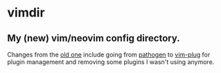 # vimdir

My (new) vim/neovim config directory.
---
Changes from the [old one](https://github.com/tiagobrait/vimdir-old) include going from [pathogen](https://github.com/tpope/vim-pathogen) to [vim-plug](https://github.com/junegunn/vim-plug) for plugin management and removing some plugins I wasn't using anymore.
